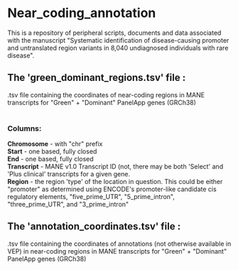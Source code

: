 # Near_coding_annotation
This is a repository of peripheral scripts, documents and data associated with the manuscript "Systematic identification of disease-causing promoter and untranslated region variants in 8,040 undiagnosed individuals with rare disease".
<br />
## The 'green_dominant_regions.tsv' file : 
.tsv file containing the coordinates of near-coding regions in MANE transcripts for "Green" + "Dominant" PanelApp genes (GRCh38) <br />
<br />
### Columns: <br />
**Chromosome** - with "chr" prefix <br />
**Start** - one based, fully closed <br />
**End** - one based, fully closed <br />
**Transcript** - MANE v1.0 Transcript ID (not, there may be both 'Select' and 'Plus clinical' transcripts for a given gene. <br />
**Region** - the region 'type' of the location in question. This could be either "promoter" as determined using ENCODE's promoter-like candidate cis regulatory elements, "five_prime_UTR", "5_prime_intron", "three_prime_UTR", and "3_prime_intron" <br />
## The 'annotation_coordinates.tsv' file : 
.tsv file containing the coordinates of annotations (not otherwise available in VEP) in near-coding regions in MANE transcripts for "Green" + "Dominant" PanelApp genes (GRCh38) <br />
